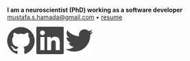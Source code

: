 <p>
    <b>I am a neuroscientist (PhD) working as a software developer</b>
    <br>
    <a href="mailto:mustafa.s.hamada@gmail.com">mustafa.s.hamada@gmail.com</a>
    <!--&bull; -->
    <!-- <a href="tel:xxx-xxx--xxxx-x">xxx-xxx-xxxx</a> -->
    &bull; 
    <a href="https://raw.github.com/hamadaio/hamadaio/main/cv/hamada_cv_2021.pdf">resume</a>
</p>

<p>
    <a href="https://github.com/hamadaio"><img src="https://raw.githubusercontent.com/hamadaio/hamadaio/main/images/icons/nucleo-social-icons/svg/logo/github.svg"><a>
    <a href="https://linkedin.com/in/hamadaio"><img src="https://raw.githubusercontent.com/hamadaio/hamadaio/main/images/icons/nucleo-social-icons/svg/logo/linkedin.svg"></a>
    <a href="https://twitter.com/joel_henderson"><img src="https://raw.githubusercontent.com/hamadaio/hamadaio/main/images/icons/nucleo-social-icons/svg/logo/twitter.svg"></a>
</p>




<!-- ### Hi there 👋- ->

<!--
**hamadaio/hamadaio** is a ✨ _special_ ✨ repository because its `README.md` (this file) appears on your GitHub profile.

Here are some ideas to get you started:

- 🔭 I’m currently working on ...
- 🌱 I’m currently learning ...
- 🤔 I’m looking for help with ...
- 👯 I’m looking to collaborate on ...
- 💬 Ask me about ...
- 📫 How to reach me: ...
- 😄 Pronouns: ...
- ⚡ Fun fact: ...
-->

